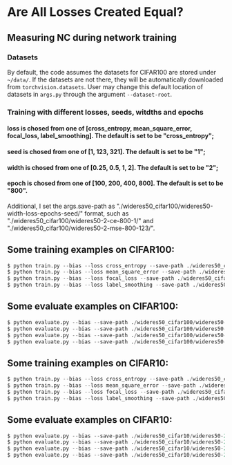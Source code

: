# Are All Losses Created Equal?

## Measuring NC during network training

### Datasets

By default, the code assumes the datasets for CIFAR100 are stored under `~/data/`. If the datasets are not there, they will be automatically downloaded from `torchvision.datasets`. User may change this default location of datasets in `args.py` through the argument `--dataset-root`.

### Training with different losses, seeds, witdths and epochs
#### loss is chosed from one of [cross_entropy, mean_square_error, focal_loss, label_smoothing]. The default is set to be "cross_entropy";
#### seed is chosed from one of [1, 123, 321]. The default is set to be "1";
#### width is chosed from one of [0.25, 0.5, 1, 2]. The default is set to be "2";
#### epoch is chosed from one of [100, 200, 400, 800]. The default is set to be "800".
Additional, I set the args.save-path as "./wideres50_cifar100/wideres50-width-loss-epochs-seed/" format, such as "./wideres50_cifar100/wideres50-2-ce-800-1/" and "./wideres50_cifar100/wideres50-2-mse-800-123/". 

## Some training examples on CIFAR100: 
~~~python
$ python train.py --bias --loss cross_entropy --save-path ./wideres50_cifar100/wideres50-2-ce-800-1/ --seed 1 --width 2 -e 800 --model wide_resnet50 --dataset cifar100
$ python train.py --bias --loss mean_square_error --save-path ./wideres50_cifar100/wideres50-1-mse-400-123/ --seed 123 --width 1 -e 400 --model wide_resnet50 --dataset cifar100
$ python train.py --bias --loss focal_loss --save-path ./wideres50_cifar100/wideres50-05-fl-200-321/ --seed 321 --width 0.5 -e 200 --model wide_resnet50 --dataset cifar100
$ python train.py --bias --loss label_smoothing --save-path ./wideres50_cifar100/wideres50-025-ls-100-1/ --seed 1 --width 0.25 -e 100 --model wide_resnet50 --dataset cifar100
~~~

## Some evaluate examples on CIFAR100: 
~~~python
$ python evaluate.py --bias --save-path ./wideres50_cifar100/wideres50-2-ce-800-1/ --seed 1 --width 2 -e 800 --model wide_resnet50 --dataset cifar100
$ python evaluate.py --bias --save-path ./wideres50_cifar100/wideres50-2-mse-800-123/ --seed 123 --width 1 -e 400 --model wide_resnet50 --dataset cifar100
$ python evaluate.py --bias --save-path ./wideres50_cifar100/wideres50-2-fl-800-321/ --seed 321 --width 0.5 -e 200 --model wide_resnet50 --dataset cifar100
$ python evaluate.py --bias --save-path ./wideres50_cifar100/wideres50-2-ls-800-1/ --seed 1 --width 0.25 -e 100 --model wide_resnet50 --dataset cifar100
~~~

## Some training examples on CIFAR10: 
~~~python
$ python train.py --bias --loss cross_entropy --save-path ./wideres50_cifar10/wideres50-2-ce-800-1/ --seed 1 --width 2 -e 800 --model wide_resnet50 --dataset cifar10
$ python train.py --bias --loss mean_square_error --save-path ./wideres50_cifar10/wideres50-1-mse-400-2/ --seed 2 --width 1 -e 400 --model wide_resnet50 --dataset cifar10
$ python train.py --bias --loss focal_loss --save-path ./wideres50_cifar10/wideres50-05-fl-200-3/ --seed 3 --width 0.5 -e 200 --model wide_resnet50 --dataset cifar10
$ python train.py --bias --loss label_smoothing --save-path ./wideres50_cifar10/wideres50-025-ls-100-1/ --seed 1 --width 0.25 -e 100 --model wide_resnet50 --dataset cifar10
~~~

## Some evaluate examples on CIFAR10: 
~~~python
$ python evaluate.py --bias --save-path ./wideres50_cifar10/wideres50-2-ce-800-1/ --seed 1 --width 2 -e 800 --model wide_resnet50 --dataset cifar10
$ python evaluate.py --bias --save-path ./wideres50_cifar10/wideres50-2-mse-800-2/ --seed 2 --width 1 -e 400 --model wide_resnet50 --dataset cifar10
$ python evaluate.py --bias --save-path ./wideres50_cifar10/wideres50-2-fl-800-3/ --seed 3 --width 0.5 -e 200 --model wide_resnet50 --dataset cifar10
$ python evaluate.py --bias --save-path ./wideres50_cifar10/wideres50-2-ls-800-1/ --seed 1 --width 0.25 -e 100 --model wide_resnet50 --dataset cifar10
